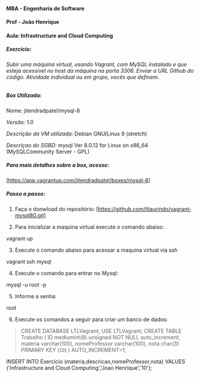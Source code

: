 #### MBA - Engenharia de Software
#### Prof - João Henrique 
#### Aula: Infrastructure and Cloud Computing

##### Exercicio:
###### Subir uma máquina virtual, usando Vagrant, com MySQL instalado e que esteja acessível no host da máquina na porta 3306. Enviar a URL Github do código. Atividade individual ou em grupo, vocês que definem.

##### Box Utilizada:
Nome: jitendradpatel/mysql-8

 *Versão:* 
 1.0

 *Descrição da VM utilizada:* 
Debian GNU/Linux 9 (stretch)

*Descriçao do SGBD:*
mysql  Ver 8.0.12 for Linux on x86_64 (MySQLCommunity Server - GPL)

##### *Para mais detalhes sobre a box, acesse:*
[https://app.vagrantup.com/jitendradpatel/boxes/mysql-8]

##### Passo a passo: 
1. Faça o donwload do repositório: [https://github.com/ltlaurindo/vagrant-mysql80.git]


2. Para inicializar a maquina virtual execute o comando abaixo:
<p> vagrant up </p>

3. Execute o comando abaixo para acessar a maquina virtual via ssh
<p> vagrant ssh mysql </p>

4. Execute o comando para entrar  no Mysql:
<p> mysql -u root -p </p>

5. Informe a senha:
<p> root </p>
 
6. Execute os comandos a seguir para criar um banco de dados:


> CREATE DATABASE LTLVagrant;
USE LTLVagrant;
CREATE TABLE Trabalho (
  ID mediumint(8) unsigned NOT NULL auto_increment, 
 materia varchar(100),
  nomeProfessor varchar(100),
  nota char(3)
  PRIMARY KEY (`ID`) 
 ) AUTO_INCREMENT=1; 


INSERT INTO Exercicio (materia,descricao,nomeProfessor,nota) VALUES ('Infrastructure and Cloud Computing','Joao Henrique','10');


